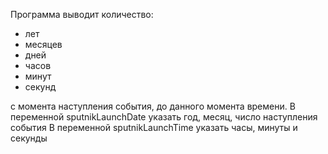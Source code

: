 Программа выводит количество:
- лет
- месяцев
- дней
- часов
- минут
- секунд

с момента наступления события, до данного момента времени.
В переменной sputnikLaunchDate указать год, месяц, число наступления события
В переменной sputnikLaunchTime указать часы, минуты и секунды
